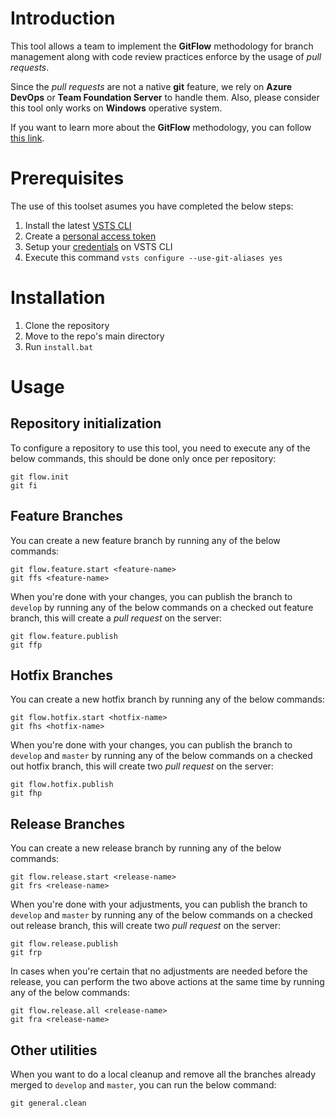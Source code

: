 # Introduction 
This tool allows a team to implement the **GitFlow** methodology for branch management along with code review practices enforce by the usage of *pull requests*. 

Since the *pull requests* are not a native **git** feature, we rely on **Azure DevOps** or **Team Foundation Server** to handle them. Also, please consider this tool only works on **Windows** operative system.

If you want to learn more about the **GitFlow** methodology, you can follow [this link](https://nvie.com/posts/a-successful-git-branching-model/).

# Prerequisites
The use of this toolset asumes you have completed the below steps:
1. Install the latest [VSTS CLI](https://docs.microsoft.com/en-us/cli/vsts/install?view=vsts-cli-latest)
2. Create a [personal access token](https://docs.microsoft.com/en-us/azure/devops/organizations/accounts/use-personal-access-tokens-to-authenticate?view=azure-devops)
3. Setup your [credentials](https://docs.microsoft.com/en-us/cli/vsts/authenticate?view=vsts-cli-latest) on VSTS CLI
4. Execute this command `vsts configure --use-git-aliases yes`

# Installation
1. Clone the repository
2. Move to the repo's main directory
3. Run `install.bat`


# Usage

## Repository initialization

To configure a repository to use this tool, you need to execute any of the below commands, this should be done only once per repository:
```console
git flow.init
git fi
```


## Feature Branches

You can create a new feature branch by running any of the below commands:
```console
git flow.feature.start <feature-name>
git ffs <feature-name>
```

When you're done with your changes, you can publish the branch to `develop` by running any of the below commands on a checked out feature branch, this will create a *pull request* on the server:
```console
git flow.feature.publish
git ffp
```


## Hotfix Branches

You can create a new hotfix branch by running any of the below commands:
```console
git flow.hotfix.start <hotfix-name>
git fhs <hotfix-name>
```

When you're done with your changes, you can publish the branch to `develop` and `master` by running any of the below commands on a checked out hotfix branch, this will create two *pull request* on the server:
```console
git flow.hotfix.publish
git fhp
```


## Release Branches

You can create a new release branch by running any of the below commands:
```console
git flow.release.start <release-name>
git frs <release-name>
```

When you're done with your adjustments, you can publish the branch to `develop` and `master` by running any of the below commands on a checked out release branch, this will create two *pull request* on the server:
```console
git flow.release.publish
git frp
```

In cases when you're certain that no adjustments are needed before the release, you can perform the two above actions at the same time by running any of the below commands:
```console
git flow.release.all <release-name>
git fra <release-name>
```

## Other utilities

When you want to do a local cleanup and remove all the branches already merged to `develop` and `master`, you can run the below command:
```console
git general.clean
```